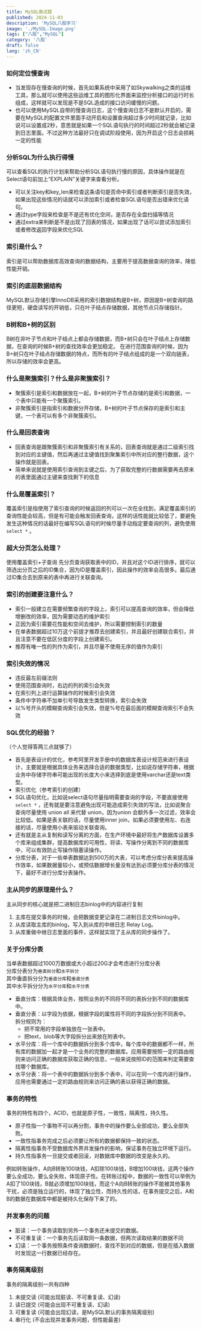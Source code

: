 ```yaml
---
title: MySQL面试题
published: 2024-11-03
description: 'MySQL八股学习'
image: './MySQL-Image.png'
tags: ["八股","MySQL"]
category: '八股'
draft: false 
lang: 'zh_CN'
---
```

### 如何定位慢查询

- 当发现存在慢查询的时候，首先如果系统中采用了如Skywalking之类的运维工具，那么就可以使用这些运维工具的图形化界面来监控分析接口的运行时长组成，这样就可以发现是不是SQL造成的接口访问缓慢的问题。
- 也可以使用MySQL自带的慢查询日志，这个慢查询日志不是默认开启的，需要在MySQL的配置文件里面手动开启和设置查询超过多少时间就记录，比如说可以设置成2秒，意思就是如果一个SQL语句执行的时间超过2秒就会被记录到日志里面。不过这种方法最好只在调试阶段使用，因为开启这个日志会损耗一定的性能

### 分析SQL为什么执行得慢

可以查看SQL的执行计划来帮助分析SQL语句执行慢的原因，具体操作就是在Select语句前加上“EXPLAIN”关键字来查看分析。

- 可以关注key和key_len来检查这条语句是否命中索引或者判断索引是否失效，如果出现这些情况的话就可以添加索引或者检查SQL语句是否出错来优化语句。
- 通过type字段来检查是不是还有优化空间，是否存在全盘扫描等情况
- 通过extra来判断是不是出现了回表的情况，如果出现了话可以尝试添加索引或者修改返回字段来优化SQL

### 索引是什么？

索引是可以帮助数据库高效查询的数据结构，主要用于提高数据查询的效率，降低性能开销。

### 索引的底层数据结构

MySQL默认存储引擎InnoDB采用的索引数据结构是B+树，原因是B+树查询的路径更短，硬盘读写的开销低，只在叶子结点存储数据，其他节点只存储指针。

### B树和B+树的区别

B树在非叶子节点和叶子结点上都会存储数据，而B+树只会在叶子结点上存储数据，在查询的时候B+树的查找效率会更加稳定。
在进行范围查询的时候，因为B+树只在叶子结点存储数据的特点，而所有的叶子结点组成的是一个双向链表，所以存储的效率会更高。

### 什么是聚簇索引？什么是非聚簇索引？

- 聚簇索引是索引和数据放在一起，B+树的叶子节点存储的是索引和数据，一个表中只能有一个聚簇索引。
- 非聚簇索引是指索引和数据分开存储，B+树的叶子节点保存的是索引和主键，一个表可以有多个非聚簇索引。

### 什么是回表查询

- 回表查询是跟聚簇索引和非聚簇索引有关系的，回表查询就是通过二级索引找到对应的主键值，然后再通过主键值找到聚集索引中所对应的整行数据，这个操作就是回表。
- 简单来说就是使用索引查询到主键之后，为了获取完整的行数据需要再去原来的表里面通过主键来查找剩下的信息

### 什么是覆盖索引？

覆盖索引是指使用了索引查询的时候返回的列可以一次在全找到，满足覆盖索引的查询性能会较高，但是有可能会触发回表查询，这样的话性能就比较低了，要避免发生这种情况的话最好在编写SQL语句的时候尽量手动指定要查询的列，避免使用```select *``` 。

### 超大分页怎么处理？

使用覆盖索引+子查询
先分页查询获取表中的ID，并且对这个ID进行排序，就可以筛选出分页之后的ID集合，因为ID是覆盖索引，因此操作的效率会高很多。最后通过ID集合去到原来的表中再进行关联查询。

### 索引的创建要注意什么？

- 索引一般建立在需要频繁查询的字段上，索引可以提高查询的效率，但会降低增删改的效率，因为需要动态的维护索引
- 正因为索引需要花性能和空间去维护，所以需要控制索引的数量
- 在单表数据超过10万这个前提才推荐去创建索引，并且最好创建联合索引，并且注意不要在低区分度的字段上创建索引。
- 推荐有唯一性的列作为索引，并且尽量不使用无序的值作为索引

### 索引失效的情况
- 违反最左前缀法则
- 使用范围查询时，右边的列的索引会失效
- 在索引列上进行运算操作的时候索引会失效
- 条件中字符串不加单引号导致发生类型转换，索引会失效
- 以%号开头的模糊查询索引会失效，但是%号在最后面的模糊查询索引不会失效

### SQL优化的经验？
（个人觉得答两三点就够了）
- 首先是表设计的优化，参考阿里开发手册中的数据库表设计规范来进行表设计，主要就是根据具体业务来选择合适的数据类型，比如说存储字符串，根据业务中存储字符串可能出现的长度大小来选择到底是使用varchar还是text类型。
- 索引优化（参考索引的创建）
- SQL语句优化，比如说select语句尽量指明需要查询的字段，不要直接使用```select *``` ，还有就是要注意避免出现可能造成索引失效的写法，比如说聚合查询尽量使用 union all 来代替 union，因为union 会额外多一次过滤，效率会比较低。如果是表关联的话，尽量使用inner join，如果必须要使用左、右连接的话，尽量使用小表来驱动关联查询。
- 还有就是主从复制和读写分离的方面，在生产环境中最好将生产数据库设置多个库来组成集群，提高数据库的可用性，将读、写操作分离到不同的数据库中，可以有效防止写操作阻塞读操作。
- 分库分表，对于一些单表数据达到500万的大表，可以考虑分库分表来提高操作效率，如果数据量较小，或预估数据增长量没有达到必须要分库分表的情况下，最好不进行分库分表操作。

### 主从同步的原理是什么？
主从同步的核心就是把二进制日志binlog中的内容进行复制
1. 主库在提交事务的时候，会把数据变更记录在二进制日志文件binlog中。
2. 从库读取主库的binlog，写入到从库的中继日志 Relay Log。
3. 从库重做中继日志里面的事件，这样就实现了主从库的同步操作了。

### 关于分库分表
当单表数据超过1000万数据或大小超过20G才会考虑进行分库分表  
分库分表分为```垂直拆分```和```水平拆分```  
其中垂直拆分分为```垂直分库```和```垂直分表```  
其中水平拆分分为```水平分库```和```水平分表```
- 垂直分库：根据具体业务，按照业务的不同将不同的表拆分到不同的数据库中。
- 垂直分表：以字段为依据，根据字段的属性将不同的字段拆分到不同表中。  
  拆分规则为：
  - 把不常用的字段单独放在一张表中。
  - 把text，blob等大字段拆分出来放在附表中。
- 水平分库：将一个库中的数据拆分到多个库中，每个库中的数据都不一样，所有库的数据加一起才是一个业务的完整的数据库。应用需要按照一定的路由规则来访问正确的数据库获取正确的信息，一般来说按照ID的范围来判定需要查找哪个数据库。
- 水平分表：将一个表中的数据拆分到多个表中，可以在同一个库内进行操作，应用也需要通过一定的路由规则来访问正确的表以获得正确的数据。


### 事务的特性
事务的特性有四个，ACID，也就是原子性，一致性，隔离性，持久性。
- 原子性指一个事物不可以再分割，事务中的操作要么全部成功，要么全部失败。
- 一致性指事务完成之后必须要让所有的数据都保持一致的状态。
- 隔离性指事务不受数据库外界并发操作的影响，保证事务在独立环境下运行。
- 持久性指事务一旦提交或者回滚，对数据库中数据的改变是永久的。    

例如转账操作，A向B转账100块钱，A扣除100块钱，B增加100块钱，这两个操作要么全成功，要么全失败，体现原子性。在转账过程中，数据的一致性可以举例为A扣了100块钱，B就必须增加100块钱，而这个A向B转账的操作不能被其他事务干扰，必须是独立运行的，体现了独立性，而持久性的话，在事务提交之后，A和B的数据在数据库中都是被持久化保存下来了的。  

### 并发事务的问题
- 脏读：一个事务读取到另外一个事务还未提交的数据。
- 不可重复读：一个事务先后读取同一条数据，但两次读取结果的数据不同
- 幻读：一个事务按照条件查询数据时，查找不到对应的数据，但是在插入数据时发现这一行数据已经存在。

### 事务隔离级别
事务的隔离级别一共有四种
1. 未提交读 (可能出现脏读、不可重复读、幻读)
2. 读已提交 (可能会出现不可重复读、幻读)
3. 可重复读 (可能会出现幻读，是MySQL默认的事务隔离级别)
4. 串行化 (不会出现并发事务问题，但性能最差)
